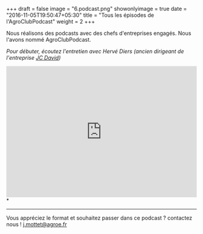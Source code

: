 +++
draft = false
image = "6.podcast.png"
showonlyimage = true
date = "2016-11-05T19:50:47+05:30"
title = "Tous les épisodes de l'AgroClubPodcast"
weight = 2
+++

<!--more-->


Nous réalisons des podcasts avec des chefs d'entreprises engagés. Nous l'avons nommé AgroClubPodcast.

*Pour débuter, écoutez l'entretien avec Hervé Diers (ancien dirigeant de l'entreprise [JC David](https://www.jcdavid.fr/))*

<iframe src="https://player.pippa.io/agro-club-podcast?theme=default&cover=1&latest=1" frameBorder="0" width="100%" height="348px" allow="autoplay"></iframe>*


---

Vous appréciez le format et souhaitez passer dans ce podcast ? contactez nous ! j.mottet@agroe.fr

